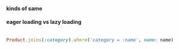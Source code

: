 #### kinds of same


#### eager loading vs lazy loading


```ruby

Product.joins(:category).where('category = :name', name: name)

```
